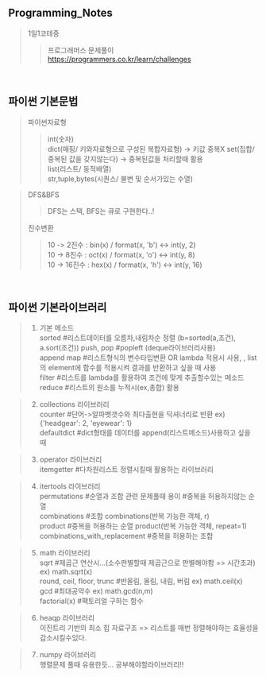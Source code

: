 ## Programming_Notes
> 1일1코테중 
>> 프로그래머스 문제풀이  
https://programmers.co.kr/learn/challenges  
   
  
<br>    

## 파이썬 기본문법
>  파이썬자료형
>>  int(숫자)  
    dict(매핑/ 키와자료형으로 구성된 복합자료형) -> 키값 중복X
    set(집합/ 중복된 값을 갖지않는다) -> 중복된값들 처리할때 활용  
    list(리스트/ 동적배열)  
    str,tuple,bytes(시퀀스/ 불변 및 순서가있는 수열)

> DFS&BFS 
>> DFS는 스택, BFS는 큐로 구현한다..!    
>> 
> 진수변환  
>> 10 -> 2진수 : bin(x) / format(x, 'b') <-> int(y, 2)  
   10 -> 8진수 : oct(x) / format(x, 'o')  <-> int(y, 8)  
   10 -> 16진수 : hex(x) / format(x, 'h') <-> int(y, 16)

<br>


## 파이썬 기본라이브러리


>    1. 기본 메소드  
     sorted #리스트데이터를 오름차,내림차순 정렬 (b=sorted(a,조건), a.sort(조건)) 
     push, pop #popleft (deque라이브러리사용)  
     append
     map #리스트형식의 변수타입변환 OR lambda 적용시 사용, , list의 element에 함수를 적용시켜 결과를 반환하고 싶을 때 사용  
     filter #리스트를 lambda를 활용하여 조건에 맞게 추출할수있는 메소드  
     reduce #리스트의 원소를 누적시(ex,총합) 활용
     
>    2. collections 라이브러리  
     counter #단어->알파벳갯수와 최다출현을 딕셔너리로 반환 ex) {'headgear': 2, 'eyewear': 1}  
     defaultdict #dict형태를 데이터를 append(리스트메소드)사용하고 싶을 때 
     
>    3. operator 라이브러리  
     itemgetter #다차원리스트 정렬시킬때 활용하는 라이브러리   
     
>    4. itertools 라이브러리  
     permutations #순열과 조합 관련 문제풀때 용이  #중복을 허용하지않는 순열  
     combinations #조합  combinations(반복 가능한 객체, r)   
     product #중복을 허용하는 순열 product(반복 가능한 객체, repeat=1)   
     combinations_with_replacement #중복을 허용하는 조합 
    
>    5. math 라이브러리    
     sqrt #제곱근 연산시...(소수판별할때 제곱근으로 판별해야함 => 시간초과)  ex) math.sqrt(x)  
     round, ceil, floor, trunc #반올림, 올림, 내림, 버림                    ex) math.ceil(x)  
     gcd #최대공약수 ex) math.gcd(n,m)  
     factorial(x) #팩토리얼 구하는 함수
     
>    6. heaqp 라이브러리    
    이진트리 기반의 최소 힙 자료구조 => 리스트를 매번 정렬해야하는 효율성을 감소시킬수있다. 
    
>    7. numpy 라이브러리    
    행렬문제 풀때 유용한듯... 공부해야할라이브러리!! 
    
